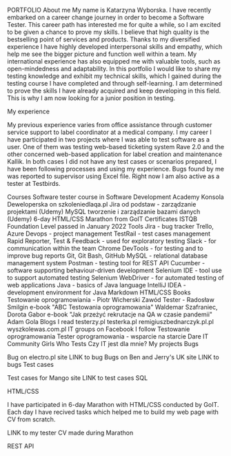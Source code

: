 PORTFOLIO
About me
My name is Katarzyna Wyborska. I have recently embarked on a career change journey in order to become a Software Tester. This career path has interested me for quite a while, so I am excited to be given a chance to prove my skills. I believe that high quality is the bestselling point of services and products. Thanks to my diversified experience I have highly developed interpersonal skills and empathy, which help me see the bigger picture and function well within a team. My international experience has also equipped me with valuable tools, such as open-mindedness and adaptability. In this portfolio I would like to share my testing knowledge and exhibit my technical skills, which I gained during the testing course I have completed and through self-learning. I am determined to prove the skills I have already acquired and keep developing in this field. This is why I am now looking for a junior position in testing.

My experience

My previous experience varies from office assistance through customer service support to label coordinator at a medical company.
I my career I have participated in two projects where I was able to test software as a user. One of them was testing web-based ticketing system Rave 2.0 and the other concerned web-based application for label creation and maintenance Kallik. In both cases I did not have any test cases or scenarios prepared, I have been following processes and using my experience. Bugs found by me was reported to supervisor using Excel file. Right now I am also active as a tester at Testbirds.

Courses
Software tester course in Software Development Academy
Konsola Deweloperska on szkoleniedlaqa.pl
Jira od podstaw - zarządzanie projektami (Udemy)
MySQL tworzenie i zarządzanie bazami danych (Udemy)
6-day HTML/CSS Marathon from GoIT
Certificates
ISTQB Foundation Level passed in January 2022
Tools
Jira - bug tracker
Trello, Azure Devops - project management
TestRail - test cases management
Rapid Reporter, Test & Feedback - used for exploratory testing
Slack - for communication within the team
Chrome DevTools - for testing and to improve bug reports
Git, Git Bash, GitHub
MySQL - relational database management system
Postman - testing tool for REST API
Cucumber - software supporting behaviour-driven development
Selenium IDE - tool use to support automated testing
Selenium WebDriver - for automated testing of web applications
Java - basics of Java language
IntelliJ IDEA - development environment for Java
Markdown
HTML/CSS
Books
Testowanie oprogramowiania - Piotr Wicherski
Zawód Tester - Radosław Smilgin
e-book "ABC Testowania oprogramowania" Waldemar Szafraniec, Dorota Gabor
e-book "Jak przeżyć rekrutacje na QA w czasie pandemii" Adam Gola
Blogs I read
testerzy.pl
testerka.pl
remigiuszbednarczyk.pl.pl
wyszkolewas.com.pl
IT groups on Facebook I follow
Testowanie oprogramowania
Tester oprogramowania - wsparcie na starcie
Dare IT Community
Girls Who Tests
Czy IT jest dla mnie?
My projects
Bugs

Bug on electro.pl site LINK to bug
Bugs on Ben and Jerry's UK site LINK to bugs
Test cases

Test cases for Mango site LINK to test cases
SQL

HTML/CSS

I have participated in 6-day Marathon with HTML/CSS conducted by GoIT. Each day I have recived tasks which helped me to build my web page with CV from scratch.

LINK to my tester CV made during Marathon

REST API
